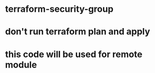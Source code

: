 # terraform-security-group
# don't run terraform plan and apply
# this code will be used for remote module 